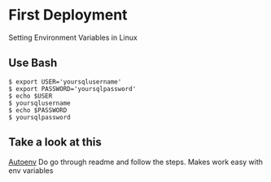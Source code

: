 # First Deployment
Setting Environment Variables in Linux
 
## Use Bash 
    $ export USER='yoursqlusername'
    $ export PASSWORD='yoursqlpassword'
    $ echo $USER
    $ yoursqlusername
    $ echo $PASSWORD
    $ yoursqlpassword
    
## Take a look at this
[Autoenv](https://github.com/inishchith/autoenv.git) 
Do go through readme and follow the steps. Makes work easy with env variables     
